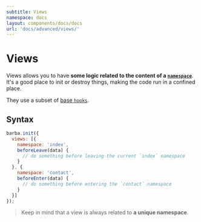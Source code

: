 ```yaml
---
subtitle: Views
namespace: docs
layout: components/docs/docs
url: 'docs/advanced/views/'
---
```


# Views

Views allows you to have **some logic related to the content of a [`namespace`](/docs/getstarted/markup#Namespace)**.
It's a good place to init or destroy things, making the code run in a confined place.

They use a subset of [base `hooks`](/docs/advanced/hooks#Base-hooks).

## Syntax

```js
barba.init({
  views: [{
    namespace: 'index',
    beforeLeave(data) {
      // do something before leaving the current `index` namespace
    }
  }, {
    namespace: 'contact',
    beforeEnter(data) {
      // do something before entering the `contact` namespace
    }
  }]
});
```

> Keep in mind that a view is always related to **a unique namespace**.
